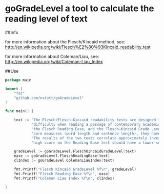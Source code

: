 # goGradeLevel a tool to calculate the reading level of text


##Info

for more information about the Flesch/Kincaid method, see: 
http://en.wikipedia.org/wiki/Flesch%E2%80%93Kincaid_readability_test

for more information about Coleman/Liau, see: 
http://en.wikipedia.org/wiki/Coleman-Liau_Index

##Use

```go
package main

import (
	"fmt"
	"github.com/nstott/goGradeLevel"
)

func main() {

	text := "The Flesch/Flesch–Kincaid readability tests are designed to indicate comprehension " + 
			"difficulty when reading a passage of contemporary academic English. There are two tests, " + 
			"the Flesch Reading Ease, and the Flesch–Kincaid Grade Level. Although they use the same " +
			"core measures (word length and sentence length), they have different weighting factors. " +
			"The results of the two tests correlate approximately inversely: a text with a comparatively " + 
			"high score on the Reading Ease test should have a lower score on the Grade Level test."

	gradeLevel := goGradeLevel.FleschKincaidGradeLevel(text)
	ease := goGradeLevel.FleschReadingEase(text)
	clIndex := goGradeLevel.ColemanLiauIndex(text)

	fmt.Printf("Flesch Kincaid GradeLevel %f\n", gradeLevel)
	fmt.Printf("Flesch Reading Ease %f\n", ease)
	fmt.Printf("Coleman Liau Index %f\n", clIndex)

}
```